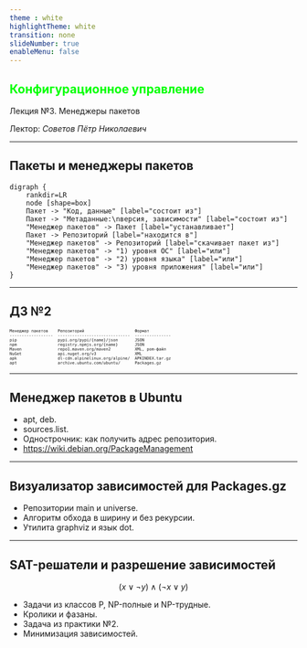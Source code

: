 ```yaml
---
theme : white
highlightTheme: white
transition: none
slideNumber: true
enableMenu: false
---
```


<!-- .slide: data-background="black" style="color:#00ff00" -->

## <span style="color:#00ff00">Конфигурационное управление</span>

Лекция №3. Менеджеры пакетов

Лектор: *Советов Пётр Николаевич*

---

## Пакеты и менеджеры пакетов

```graphviz
digraph {
    rankdir=LR
    node [shape=box]
    Пакет -> "Код, данные" [label="состоит из"]
    Пакет -> "Метаданные:\nверсия, зависимости" [label="состоит из"]
    "Менеджер пакетов" -> Пакет [label="устанавливает"]
    Пакет -> Репозиторий [label="находится в"]
    "Менеджер пакетов" -> Репозиторий [label="скачивает пакет из"]
    "Менеджер пакетов" -> "1) уровня ОС" [label="или"]
    "Менеджер пакетов" -> "2) уровня языка" [label="или"]
    "Менеджер пакетов" -> "3) уровня приложения" [label="или"]
}
```

---

## ДЗ №2

<pre style="font-size:50%">
Менеджер пакетов    Репозиторий                     Формат
------------------  ------------------------------  ---------------
pip                 pypi.org/pypi/{name}/json       JSON
npm                 registry.npmjs.org/{name}       JSON
Maven               repo1.maven.org/maven2          XML, pom-файл
NuGet               api.nuget.org/v3                XML
apk                 dl-cdn.alpinelinux.org/alpine/  APKINDEX.tar.gz
apt                 archive.ubuntu.com/ubuntu/      Packages.gz
</pre>

---

## Менеджер пакетов в Ubuntu

* apt, deb.
* sources.list.
* Однострочник: как получить адрес репозитория.
* https://wiki.debian.org/PackageManagement

---

## Визуализатор зависимостей для Packages.gz

* Репозитории main и universe.
* Алгоритм обхода в ширину и без рекурсии.
* Утилита graphviz и язык dot.

---

## SAT-решатели и разрешение зависимостей

$$
(x \lor \neg y) \land (\neg x \lor y)
$$

* Задачи из классов P, NP-полные и NP-трудные.
* Кролики и фазаны.
* Задача из практики №2.
* Минимизация зависимостей.
